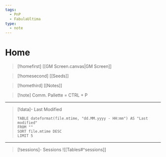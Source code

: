 ```yaml
---
tags:
  - PnP
  - FabulaUltima
type:
  - note
---
```

# Home

> [!homefirst] [[GM Screen.canvas|GM Screen]]

> [!homesecond] [[Seeds]]

> [!homethird] [[Notes]]

> [!note] Comm. Pallette = CTRL + P

---

> [!data]- Last Modified
> ```dataview
> TABLE dateformat(file.mtime, "dd.MM.yyyy - HH:mm") AS "Last modified"
> FROM ""
> SORT file.mtime DESC
> LIMIT 5
> ```

---
>[!sessions]- Sessions
> ![[Tables#^sessions]]








